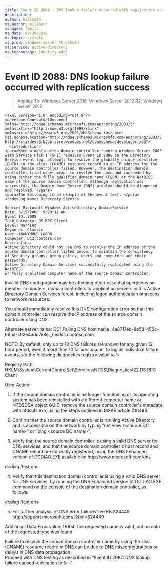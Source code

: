 ```yaml
---
title: Event ID 2088 - DNS lookup failure occurred with replication success
description:
author: billmath
ms.author: billmath
manager: femila
ms.date: 09/29/2016
ms.topic: article
ms.prod: windows-server-threshold
ms.service: active-directory
ms.technology: identity-adds
---
```


# Event ID 2088: DNS lookup failure occurred with replication success

>Applies To: Windows Server 2016, Windows Server 2012 R2, Windows Server 2012

    <?xml version="1.0" encoding="utf-8"?>
    <developerConceptualDocument xmlns="http://ddue.schemas.microsoft.com/authoring/2003/5" xmlns:xlink="http://www.w3.org/1999/xlink" xmlns:xsi="http://www.w3.org/2001/XMLSchema-instance" xsi:schemaLocation="http://ddue.schemas.microsoft.com/authoring/2003/5 http://clixdevr3.blob.core.windows.net/ddueschema/developer.xsd">
      <introduction>
    <para>When a destination domain controller running Windows Server 2003 with Service Pack 1 (SP1) receives Event ID 2088 in the Directory Service event log, attempts to resolve the globally unique identifier (GUID) in the alias (CNAME) resource record to an IP address for the source domain controller failed. However, the destination domain controller tried other means to resolve the name and succeeded by using either the fully qualified domain name (FQDN) or the NetBIOS name of the source domain controller. Although replication was successful, the Domain Name System (DNS) problem should be diagnosed and resolved. </para>
    <para>The following is an example of the event text: </para>
    <code>Log Name: Directory Service

	Source: Microsoft-Windows-ActiveDirectory_DomainService
	Date: 3/15/2008  9:20:11 AM
	Event ID: 2088
	Task Category: DS RPC Client 
	Level: Warning
	Keywords: Classic
	User: ANONYMOUS LOGON
	Computer: DC3.contoso.com
	Description:
	Active Directory could not use DNS to resolve the IP address of the 
	source domain controller listed below. To maintain the consistency 
	of Security groups, group policy, users and computers and their passwords, 
	Active Directory Domain Services successfully replicated using the NetBIOS 
	or fully qualified computer name of the source domain controller. 

Invalid DNS configuration may be affecting other essential operations on 
member computers, domain controllers or application servers in this 
Active Directory Domain Services forest, including logon authentication 
or access to network resources. 

You should immediately resolve this DNS configuration error so that 
this domain controller can resolve the IP address of the source 
domain controller using DNS. 

Alternate server name: 
  DC1 
Failing DNS host name: 
  4a8717eb-8e58-456c-995a-c92e4add7e8e._msdcs.contoso.com 

NOTE: By default, only up to 10 DNS failures are shown for any given 
12 hour period, even if more than 10 failures occur.  To log all 
individual failure events, set the following diagnostics registry 
value to 1: 

Registry Path: 
HKLM\System\CurrentControlSet\Services\NTDS\Diagnostics\22 DS RPC Client 

User Action: 

1) If the source domain controller is no longer functioning or its 
operating system has been reinstalled with a different computer 
name or NTDSDSA object GUID, remove the source domain controller's 
metadata with ntdsutil.exe, using the steps outlined in MSKB article 216498. 

2) Confirm that the source domain controller is running Active Directory 
and is accessible on the network by typing "net view \\&lt;source DC name&gt;" 
or "ping &lt;source DC name&gt;". 

3) Verify that the source domain controller is using a valid DNS server 
for DNS services, and that the source domain controller's host record 
and CNAME record are correctly registered, using the DNS Enhanced 
version of DCDIAG.EXE available on http://www.microsoft.com/dns 

dcdiag /test:dns 

4) Verify that this destination domain controller is using a 
valid DNS server for DNS services, by running the DNS Enhanced 
version of DCDIAG.EXE command on the console of the destination 
domain controller, as follows: 

dcdiag /test:dns 

5) For further analysis of DNS error failures see KB 824449: 
http://support.microsoft.com/?kbid=824449 

Additional Data 
Error value: 
11004 The requested name is valid, but no data of the requested 
type was found</code>
  </introduction>
  <section>
    <title>Diagnosis</title>
    <content>
      <para>Failure to resolve the source domain controller name by using the alias (CNAME) resource record in DNS can be due to DNS misconfigurations or delays in DNS data propagation.</para>
    </content>
  </section>
  <section>
    <title>Resolution</title>
    <content>
      <para>Proceed with DNS testing as described in "<link xlink:href="85b1d179-f53e-4f95-b0b8-5b1c096a8076">Event ID 2087: DNS lookup failure caused replication to fail</link>."</para>
    </content>
  </section>
  <relatedTopics />
</developerConceptualDocument>


